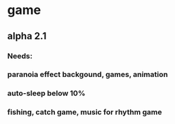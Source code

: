 # game

## alpha 2.1

### Needs:

### paranoia effect backgound, games, animation
### auto-sleep below 10%

### fishing, catch game, music for rhythm game
